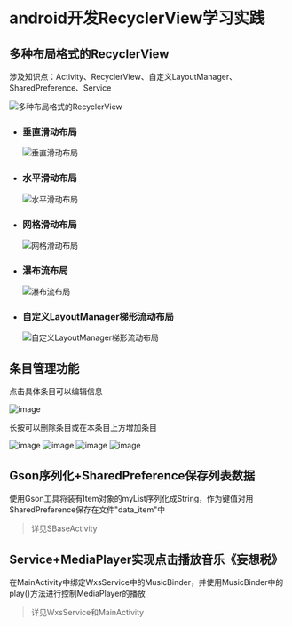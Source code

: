 # android开发RecyclerView学习实践

## 多种布局格式的RecyclerView

涉及知识点：Activity、RecyclerView、自定义LayoutManager、SharedPreference、Service

![多种布局格式的RecyclerView](https://github.com/user-attachments/assets/0fcdf5a5-aca6-4aa6-b6f6-1555fc25618d)

  - ### 垂直滑动布局
    
    ![垂直滑动布局](https://github.com/user-attachments/assets/372f2fd8-9194-40ab-83ba-01fe6ef49583)


  - ### 水平滑动布局
    
    ![水平滑动布局](https://github.com/user-attachments/assets/d269faec-5fd9-4a04-bd2c-2324fabd84f5)


  - ### 网格滑动布局
    
    ![网格滑动布局](https://github.com/user-attachments/assets/cdacad44-b0db-4e4c-9d42-92c77344896d)


  - ### 瀑布流布局
    
    ![瀑布流布局](https://github.com/user-attachments/assets/def73c6f-7f89-441d-9d52-aee15bbaf915)


  - ### 自定义LayoutManager梯形流动布局
    
    ![自定义LayoutManager梯形流动布局](https://github.com/user-attachments/assets/8ac6883f-ee03-47b7-a4c5-d23ad815b1a1)

## 条目管理功能

点击具体条目可以编辑信息

![image](https://github.com/user-attachments/assets/cd5b81af-7d15-4e58-b0b5-8a11e43d3326)

长按可以删除条目或在本条目上方增加条目

![image](https://github.com/user-attachments/assets/dc3fcf1b-921f-434d-b59c-c7d5f7e33f8d)
![image](https://github.com/user-attachments/assets/52075c87-4d72-4b39-b374-8a6c11816e48)
![image](https://github.com/user-attachments/assets/084f89a0-776c-4f47-94f2-4f0371b44409)
![image](https://github.com/user-attachments/assets/70861fd9-133d-406c-a78c-dd8407e44a01)

## Gson序列化+SharedPreference保存列表数据

使用Gson工具将装有Item对象的myList序列化成String，作为键值对用SharedPreference保存在文件"data_item"中
> 详见SBaseActivity

## Service+MediaPlayer实现点击播放音乐《妄想税》

在MainActivity中绑定WxsService中的MusicBinder，并使用MusicBinder中的play()方法进行控制MediaPlayer的播放
> 详见WxsService和MainActivity
